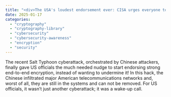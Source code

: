 ```yaml
---
title: "<div>The USA's loudest endorsement ever: CISA urges everyone to use encryption!</div>"
date: 2025-01-17
categories: 
  - "cryptography"
  - "cryptography-library"
  - "cybersecurity"
  - "cybersecurity-awareness"
  - "encryption"
  - "security"
---
```


The recent Salt Typhoon cyberattack, orchestrated by Chinese attackers, finally gave US officials the much needed nudge to start endorsing strong end-to-end encryption, instead of wanting to undermine it! In this hack, the Chinese infiltrated major American telecommunications networks and, worst of all, they are still in the systems and can not be removed. For US officials, it wasn’t just another cyberattack; it was a wake-up call.
